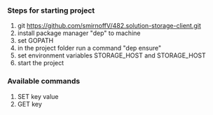 ### Steps for starting project
1) git https://github.com/smirnoffV/482.solution-storage-client.git
2) install package manager "dep" to machine
3) set GOPATH
4) in the project folder run a command "dep ensure"
5) set environment variables STORAGE_HOST and STORAGE_HOST
6) start the project

### Available commands
1) SET key value
2) GET key
